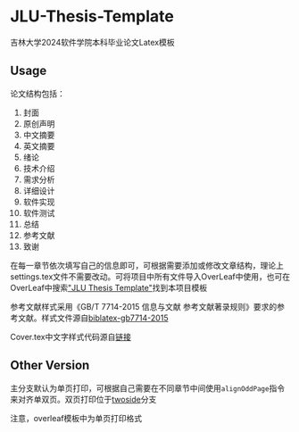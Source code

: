 # JLU-Thesis-Template

吉林大学2024软件学院本科毕业论文Latex模板

## Usage

论文结构包括：

1. 封面
2. 原创声明
3. 中文摘要
4. 英文摘要
5. 绪论
6. 技术介绍
7. 需求分析
8. 详细设计
9. 软件实现
10. 软件测试
11. 总结
12. 参考文献
13. 致谢

在每一章节依次填写自己的信息即可，可根据需要添加或修改文章结构，理论上settings.tex文件不需要改动。可将项目中所有文件导入OverLeaf中使用，也可在OverLeaf中搜索["JLU Thesis Template"](https://www.overleaf.com/latex/templates?q=JLU-Thesis-Template)找到本项目模板

参考文献样式采用《GB/T 7714-2015 信息与文献 参考文献著录规则》要求的参考文献。样式文件源自[biblatex-gb7714-2015](https://github.com/hushidong/biblatex-gb7714-2015)

Cover.tex中文字样式代码源自[链接](https://syvshc.github.io/2021-08-04-thesis-title/)

## Other Version

主分支默认为单页打印，可根据自己需要在不同章节中间使用`alignOddPage`指令来对齐单双页。双页打印位于[twoside](https://github.com/OceanPresentChao/JLU-SE-Thesis-Template/tree/twoside)分支

注意，overleaf模板中为单页打印格式
